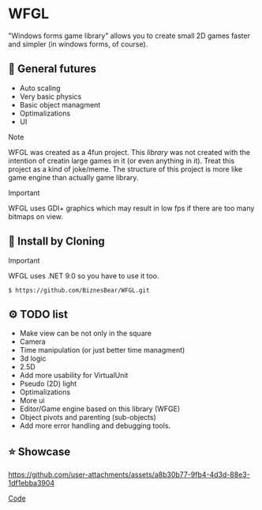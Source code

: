 ﻿# WFGL
"Windows forms game library" allows you to create small 2D games faster and simpler (in windows forms, of course). 

## 📄 General futures 
- Auto scaling
- Very basic physics
- Basic object managment
- Optimalizations
- UI

> [!NOTE]
> WFGL was created as a 4fun project. This *library* was not created with the intention of creatin large games in it (or even anything in it). 
> Treat this project as a kind of joke/meme. 
> The structure of this project is more like game engine than actually game library.

> [!IMPORTANT]
> WFGL uses GDI+ graphics which may result in low fps if there are too many bitmaps on view. 


## 🎈 Install by Cloning
> [!IMPORTANT]
> WFGL uses .NET 9.0 so you have to use it too.  


```
$ https://github.com/BiznesBear/WFGL.git
```


## ⚙️ TODO list
- Make view can be not only in the square 
- Camera
- Time manipulation (or just better time managment)
- 3d logic 
- 2.5D
- Add more usability for VirtualUnit
- Pseudo (2D) light
- Optimalizations
- More ui
- Editor/Game engine based on this library (WFGE)
- Object pivots and parenting (sub-objects)
- Add more error handling and debugging tools.

## ⭐ Showcase
https://github.com/user-attachments/assets/a8b30b77-9fb4-4d3d-88e3-1df1ebba3904

[Code](https://github.com/BiznesBear/FlappyBird)
